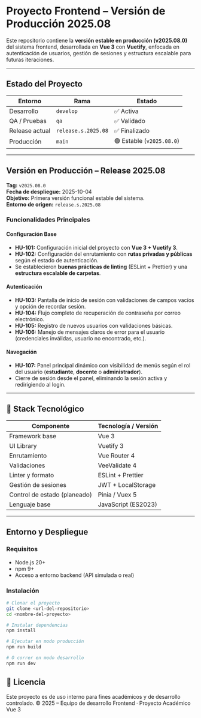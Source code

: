 # Proyecto Frontend – Versión de Producción 2025.08

Este repositorio contiene la **versión estable en producción (v2025.08.0)** del sistema frontend, desarrollada en **Vue 3** con **Vuetify**, enfocada en autenticación de usuarios, gestión de sesiones y estructura escalable para futuras iteraciones.

---

## Estado del Proyecto

| Entorno        | Rama                | Estado                    |
| -------------- | ------------------- | ------------------------- |
| Desarrollo     | `develop`           | ✅ Activa                 |
| QA / Pruebas   | `qa`                | ✅ Validado               |
| Release actual | `release.s.2025.08` | ✅ Finalizado             |
| Producción     | `main`              | 🟢 Estable (`v2025.08.0`) |

---

## Versión en Producción – **Release 2025.08**

**Tag:** `v2025.08.0`  
**Fecha de despliegue:** 2025-10-04  
**Objetivo:** Primera versión funcional estable del sistema.  
**Entorno de origen:** `release.s.2025.08`

### Funcionalidades Principales

#### Configuración Base

- **HU-101:** Configuración inicial del proyecto con **Vue 3 + Vuetify 3**.
- **HU-102:** Configuración del enrutamiento con **rutas privadas y públicas** según el estado de autenticación.
- Se establecieron **buenas prácticas de linting** (ESLint + Prettier) y una **estructura escalable de carpetas**.

#### Autenticación

- **HU-103:** Pantalla de inicio de sesión con validaciones de campos vacíos y opción de recordar sesión.
- **HU-104:** Flujo completo de recuperación de contraseña por correo electrónico.
- **HU-105:** Registro de nuevos usuarios con validaciones básicas.
- **HU-106:** Manejo de mensajes claros de error para el usuario (credenciales inválidas, usuario no encontrado, etc.).

#### Navegación

- **HU-107:** Panel principal dinámico con visibilidad de menús según el rol del usuario (**estudiante**, **docente** o **administrador**).
- Cierre de sesión desde el panel, eliminando la sesión activa y redirigiendo al login.

---

## 🧰 Stack Tecnológico

| Componente                   | Tecnología / Versión |
| ---------------------------- | -------------------- |
| Framework base               | Vue 3                |
| UI Library                   | Vuetify 3            |
| Enrutamiento                 | Vue Router 4         |
| Validaciones                 | VeeValidate 4        |
| Linter y formato             | ESLint + Prettier    |
| Gestión de sesiones          | JWT + LocalStorage   |
| Control de estado (planeado) | Pinia / Vuex 5       |
| Lenguaje base                | JavaScript (ES2023)  |

---

## Entorno y Despliegue

### Requisitos

- Node.js 20+
- npm 9+
- Acceso a entorno backend (API simulada o real)

### Instalación

```bash
# Clonar el proyecto
git clone <url-del-repositorio>
cd <nombre-del-proyecto>

# Instalar dependencias
npm install

# Ejecutar en modo producción
npm run build

# O correr en modo desarrollo
npm run dev
```

## 🧾 Licencia

Este proyecto es de uso interno para fines académicos y de desarrollo controlado.
© 2025 – Equipo de desarrollo Frontend · Proyecto Académico Vue 3
